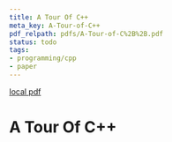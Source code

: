 ```yaml
---
title: A Tour Of C++
meta_key: A-Tour-of-C++
pdf_relpath: pdfs/A-Tour-of-C%2B%2B.pdf
status: todo
tags:
- programming/cpp
- paper
---
```


[local pdf](../../../pdfs/A-Tour-of-C%2B%2B.pdf)

# A Tour Of C++
